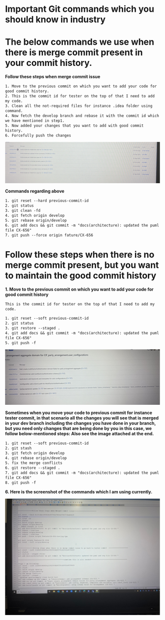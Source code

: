 # Important Git commands which you should know in industry

# The below commands we use when there is merge commit present in your commit history.

**Follow these steps when merge commit issue**

```shell
1. Move to the previous commit on which you want to add your code for good commit history.
2. This is the commit id for tester on the top of that I need to add my code.
3. Clean all the not-required files for instance .idea folder using command.
4. Now fetch the develop branch and rebase it with the commit id which we have mentioned in step1.
5. Now added your changes that you want to add with good commit history.
6. Forcefully push the changes

```
![Alt Text](image/IMG_3.jpeg)

**Commands regarding above**
```shell
1. git reset --hard previous-commit-id
2. git status
3. git clean -fd
4. git fetch origin develop
5. git rebase origin/develop
6. git add docs && git commit -m "docs(architecture): updated the puml file CX-656"
7. git push --force origin fature/CX-656

```

# Follow these steps when there is no merge commit present, but you want to maintain the good commit history

**1. Move to the previous commit on which you want to add your code for good commit history**

```shell
This is the commit id for tester on the top of that I need to add my code.

```
```shell
1. git reset --soft previous-commit-id
2. git status
3. git restore --staged .
4. git add docs && git commit -m "docs(architecture): updated the puml file CX-656"
5. git push -f

```
![Alt Text](image/img4.jpeg)

**Sometimes when you move your code to previous commit for instance tester commit, in that scenario all the changes you will see that is**
**merged in your dev branch including the changes you have done in your branch, but you need only changes that are being done by you**
**in this case, we follow below-mentioned steps: Also see the image attached at the end.**

```shell
1. git reset --soft previous-commit-id
2. git stash
3. git fetch origin develop
4. git rebase origin/develop
5. fix the merge conflicts
6. git restore --staged .
7. git add docs && git commit -m "docs(architecture): updated the puml file CX-656"
8. git push -f
```


**6. Here is the screenshot of the commands which I am using currently.**


![Alt Text](image/img1.jpeg)


